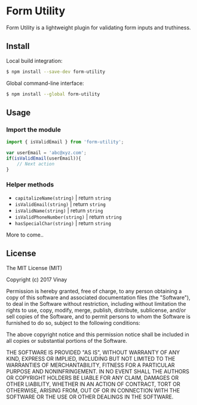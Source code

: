 # Form Utility

Form Utility is a lightweight plugin for validating form inputs and truthiness.

## Install

Local build integration:
```sh
$ npm install --save-dev form-utility
```

Global command-line interface:
```sh
$ npm install --global form-utility
```

## Usage
### Import the module

```js
import { isValidEmail } from 'form-utility';

var userEmail = 'abc@xyz.com';
if(isValidEmail(userEmail)){
    // Next action
}
```

### Helper methods

- `capitalizeName(string)` | return `string`
- `isValidEmail(string)` | return `string`
- `isValidName(string)` | return `string`
- `isValidPhoneNumber(string)` | return `string`
- `hasSpecialChar(string)` | return `string`

More to come..

## License
The MIT License (MIT)

Copyright (c) 2017 Vinay

Permission is hereby granted, free of charge, to any person obtaining a copy of
this software and associated documentation files (the "Software"), to deal in
the Software without restriction, including without limitation the rights to
use, copy, modify, merge, publish, distribute, sublicense, and/or sell copies of
the Software, and to permit persons to whom the Software is furnished to do so,
subject to the following conditions:

The above copyright notice and this permission notice shall be included in all
copies or substantial portions of the Software.

THE SOFTWARE IS PROVIDED "AS IS", WITHOUT WARRANTY OF ANY KIND, EXPRESS OR
IMPLIED, INCLUDING BUT NOT LIMITED TO THE WARRANTIES OF MERCHANTABILITY, FITNESS
FOR A PARTICULAR PURPOSE AND NONINFRINGEMENT. IN NO EVENT SHALL THE AUTHORS OR
COPYRIGHT HOLDERS BE LIABLE FOR ANY CLAIM, DAMAGES OR OTHER LIABILITY, WHETHER
IN AN ACTION OF CONTRACT, TORT OR OTHERWISE, ARISING FROM, OUT OF OR IN
CONNECTION WITH THE SOFTWARE OR THE USE OR OTHER DEALINGS IN THE SOFTWARE.
